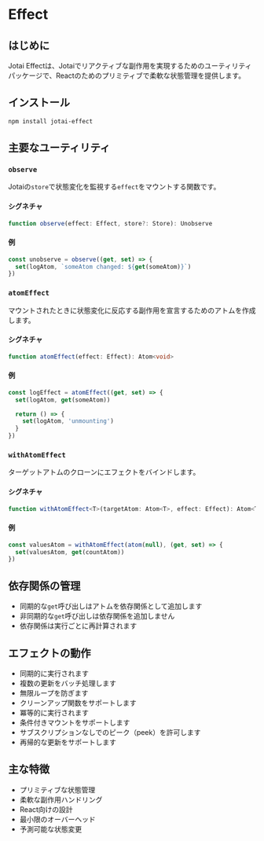 # Effect

## はじめに

Jotai Effectは、Jotaiでリアクティブな副作用を実現するためのユーティリティパッケージで、Reactのためのプリミティブで柔軟な状態管理を提供します。

## インストール

```bash
npm install jotai-effect
```

## 主要なユーティリティ

### `observe`

Jotaiの`store`で状態変化を監視する`effect`をマウントする関数です。

#### シグネチャ

```typescript
function observe(effect: Effect, store?: Store): Unobserve
```

#### 例

```javascript
const unobserve = observe((get, set) => {
  set(logAtom, `someAtom changed: ${get(someAtom)}`)
})
```

### `atomEffect`

マウントされたときに状態変化に反応する副作用を宣言するためのアトムを作成します。

#### シグネチャ

```typescript
function atomEffect(effect: Effect): Atom<void>
```

#### 例

```javascript
const logEffect = atomEffect((get, set) => {
  set(logAtom, get(someAtom))

  return () => {
    set(logAtom, 'unmounting')
  }
})
```

### `withAtomEffect`

ターゲットアトムのクローンにエフェクトをバインドします。

#### シグネチャ

```typescript
function withAtomEffect<T>(targetAtom: Atom<T>, effect: Effect): Atom<T>
```

#### 例

```javascript
const valuesAtom = withAtomEffect(atom(null), (get, set) => {
  set(valuesAtom, get(countAtom))
})
```

## 依存関係の管理

- 同期的な`get`呼び出しはアトムを依存関係として追加します
- 非同期的な`get`呼び出しは依存関係を追加しません
- 依存関係は実行ごとに再計算されます

## エフェクトの動作

- 同期的に実行されます
- 複数の更新をバッチ処理します
- 無限ループを防ぎます
- クリーンアップ関数をサポートします
- 冪等的に実行されます
- 条件付きマウントをサポートします
- サブスクリプションなしでのピーク（peek）を許可します
- 再帰的な更新をサポートします

## 主な特徴

- プリミティブな状態管理
- 柔軟な副作用ハンドリング
- React向けの設計
- 最小限のオーバーヘッド
- 予測可能な状態変更
